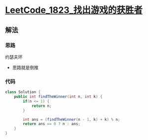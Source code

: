 # [LeetCode_1823_找出游戏的获胜者](https://leetcode-cn.com/problems/find-the-winner-of-the-circular-game/)
## 解法
### 思路
约瑟夫环
- 思路就是倒推
### 代码
```java
class Solution {
    public int findTheWinner(int n, int k) {
        if(n <= 1) {
            return n;
        }

        int ans = (findTheWinner(n - 1, k) + k) % n;
        return ans == 0 ? n : ans;
    }
}
```